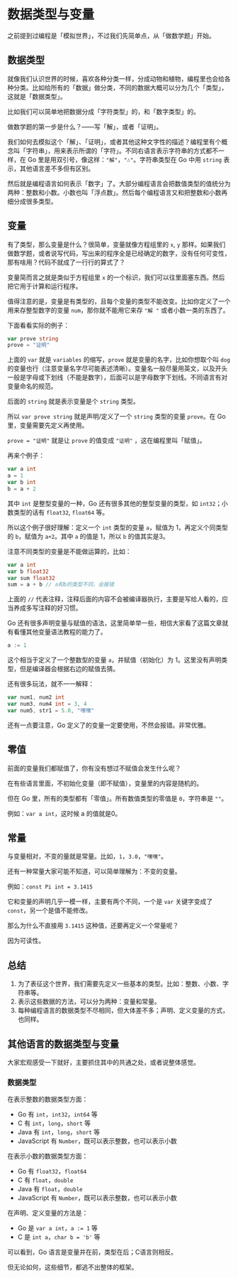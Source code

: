 # 数据类型与变量

之前提到过编程是「模拟世界」，不过我们先简单点，从「做数学题」开始。

## 数据类型

就像我们认识世界的时候，喜欢各种分类一样，分成动物和植物，编程里也会给各种分类。比如给所有的「数据」做分类，不同的数据大概可以分为几个「类型」，这就是「数据类型」。

比如我们可以简单地把数据分成「字符类型」的，和「数字类型」的。

做数学题的第一步是什么？——写「解」，或者「证明」。

我们如何去模拟这个「解」、「证明」，或者其他这种文字性的描述？编程里有个概念叫「字符串」，用来表示所谓的「字符」。不同右语言表示字符串的方式都不一样，在 Go 里是用双引号，像这样：`"解"`，`"∴"`。字符串类型在 Go 中用 `string` 表示，其他语言差不多但有区别。

然后就是编程语言如何表示「数字」了。大部分编程语言会把数值类型的值统分为两种：整数和小数。小数也叫「浮点数」。然后每个编程语言又和把整数和小数再细分成很多类型。

## 变量

有了类型，那么变量是什么？很简单，变量就像方程组里的 `x`, `y` 那样。如果我们做数学题，或者说写代码，写出来的程序全是已经确定的数字，没有任何可变性，那有啥用？代码不就成了一行行的算式了？

变量简而言之就是类似于方程组里 `x` 的一个标识，我们可以往里面塞东西。然后把它用于计算和运行程序。

值得注意的是，变量是有类型的，且每个变量的类型不能改变。比如你定义了一个用来存整型数字的变量 `num`，那你就不能用它来存 `"解 "` 或者小数一类的东西了。

下面看看实际的例子：

```go
var prove string
prove = "证明"
```

上面的 `var` 就是 `variables` 的缩写，`prove` 就是变量的名字，比如你想取个叫 `dog` 的变量也行（注意变量名字尽可能表述清晰）。变量名一般尽量用英文，以及开头一般是字母或下划线（不能是数字），后面可以是字母数字下划线。不同语言有对变量命名的规范。

后面的 `string` 就是表示变量是个 `string` 类型。

所以 `var prove string` 就是声明/定义了一个 `string` 类型的变量 `prove`。在 Go 里，变量需要先定义再使用。

`prove = "证明"` 就是让 `prove` 的值变成 `"证明"` ，这在编程里叫「赋值」。

再来个例子：

```go
var a int
a = 1
var b int
b = a + 2
```

 其中 `int` 是整型变量的一种，Go 还有很多其他的整型变量的类型，如 `int32`；小数类型的话有 `float32`, `float64` 等。

所以这个例子很好理解：定义一个 `int` 类型的变量 `a`，赋值为 1，再定义个同类型的 `b`，赋值为 `a+2`。其中 `a` 的值是 1，所以 `b` 的值其实是3。

注意不同类型的变量是不能做运算的，比如：

```go
var a int
var b float32
var sum float32
sum = a + b // a和b的类型不同，会报错
```

上面的 `//` 代表注释，注释后面的内容不会被编译器执行，主要是写给人看的，应当养成多写注释的好习惯。

Go 还有很多声明变量与赋值的语法，这里简单举一些，相信大家看了这篇文章就有看懂其他变量语法教程的能力了。

```go
a := 1
```

这个相当于定义了一个整数型的变量 `a`，并赋值（初始化）为 1。这里没有声明类型，但是编译器会根据右边的赋值去猜。

还有很多玩法，就不一一解释：

```go
var num1, num2 int
var num3, num4 int = 3, 4
var num5, str1 = 5.0, "嘿嘿"
```

还有一点要注意，Go 定义了的变量一定要使用，不然会报错。非常优雅。

## 零值

前面的变量我们都赋值了，你有没有想过不赋值会发生什么呢？

在有些语言里面，不初始化变量（即不赋值），变量里的内容是随机的。

但在 Go 里，所有的类型都有「零值」。所有数值类型的零值是 `0`，字符串是 `""`。

例如：`var a int`，这时候 a 的值就是0。

## 常量

与变量相对，不变的量就是常量。比如，`1`，`3.0`，`"嘿嘿"`。

还有一种常量大家可能不知道，可以简单理解为：不变的变量。

例如：`const Pi int = 3.1415`

它和变量的声明几乎一模一样，主要有两个不同，一个是 `var` 关键字变成了 `const`，另一个是值不能修改。

那么为什么不直接用 `3.1415` 这种值，还要再定义一个常量呢？

因为可读性。

## 总结

1. 为了表征这个世界，我们需要先定义一些基本的类型。比如：整数、小数、字符串等。
2. 表示这些数据的方法，可以分为两种：变量和常量。
3. 每种编程语言的数据类型不尽相同，但大体差不多；声明、定义变量的方式，也同样。

## 其他语言的数据类型与变量

大家宏观感受一下就好，主要抓住其中的共通之处，或者说整体感觉。

### 数据类型

在表示整数的数据类型方面：

- Go 有 `int`，`int32`，`int64` 等
- C 有 `int`，`long`，`short` 等
- Java 有 `int`，`long`，`short` 等
- JavaScript 有 `Number`，既可以表示整数，也可以表示小数

在表示小数的数据类型方面：

- Go 有 `float32`，`float64`
- C 有 `float`，`double`
- Java 有 `float`，`double`
- JavaScript 有 `Number`，既可以表示整数，也可以表示小数

在声明、定义变量的方法是：

- Go 是 `var a int`，`a := 1` 等
- C 是 `int a`，`char b = 'b'` 等

可以看到，Go 语言是变量并在前，类型在后；C语言则相反。

但无论如何，这些细节，都逃不出整体的框架。


